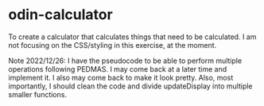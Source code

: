 # odin-calculator
To create a calculator that calculates things that need to be calculated.
I am not focusing on the CSS/styling in this exercise, at the moment. 

Note 2022/12/26: I have the pseudocode to be able to perform multiple operations following PEDMAS. 
I may come back at a later time and implement it. I also may come back to make it look pretty.
Also, most importantly, I should clean the code and divide updateDisplay into multiple smaller functions.
